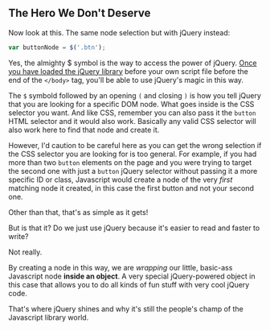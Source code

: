 ## The Hero We Don't Deserve
Now look at this. The same node selection but with jQuery instead:

~~~js
var buttonNode = $('.btn');
~~~

Yes, the almighty $ symbol is the way to access the power of jQuery. [Once you have loaded the jQuery library](http://www.google.com) before your own script file before the end of the `</body>` tag, you'll be able to use jQuery's magic in this way.

The `$` symbold followed by an opening `(` and closing `)` is how you tell jQuery that you are looking for a specific DOM node. What goes inside is the CSS selector you want. And like CSS, remember you can also pass it the `button` HTML selector and it would also work. Basically any valid CSS selector will also work here to find that node and create it.

However, I'd caution to be careful here as you can get the wrong selection if the CSS selector you are looking for is too general. For example, if you had more than two `button` elements on the page and you were trying to target the second one with just a `button` jQuery selector without passing it a more specific ID or class, Javascript would create a node of the very *first* matching node it created, in this case the first button and not your second one.

Other than that, that's as simple as it gets!

But is that it? Do we just use jQuery because it's easier to read and faster to write?

Not really.

By creating a node in this way, we are *wrapping* our little, basic-ass Javascript node **inside an object**. A very special jQuery-powered object in this case that allows you to do all kinds of fun stuff with very cool jQuery code.

That's where jQuery shines and why it's still the people's champ of the Javascript library world.
